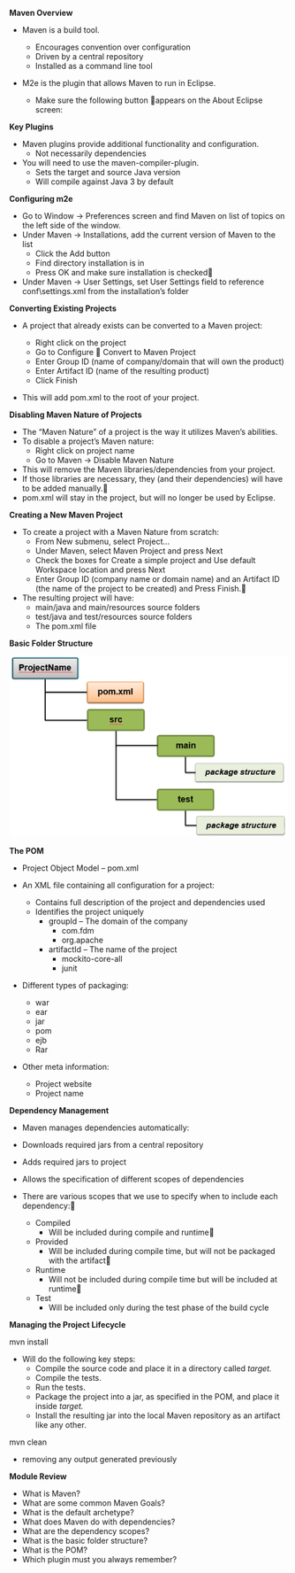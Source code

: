 **Maven Overview** 

- Maven is a build tool.
  - Encourages convention over configuration
  - Driven by a central repository
  - Installed as a command line tool

- M2e is the plugin that allows Maven to run in Eclipse.
  - Make sure the following button appears on the About Eclipse screen:

**Key Plugins**

- Maven plugins provide additional functionality and configuration.
  - Not necessarily dependencies
- You will need to use the maven-compiler-plugin.
  - Sets the target and source Java version
  - Will compile against Java 3 by default

**Configuring m2e**

- Go to Window -> Preferences screen and find Maven on list of topics on the left side of the window.
- Under Maven -> Installations, add the current version of Maven to the list
  - Click the Add button
  - Find directory installation is in
  - Press OK and make sure installation is checked
- Under Maven -> User Settings, set User Settings field to reference conf\settings.xml from the installation’s folder

**Converting Existing Projects**

- A project that already exists can be converted to a Maven project:
  - Right click on the project
  - Go to Configure  Convert to Maven Project
  - Enter Group ID (name of company/domain that will own the product)
  - Enter Artifact ID (name of the resulting product)
  - Click Finish

- This will add pom.xml to the root of your project.

**Disabling Maven Nature of Projects**

- The “Maven Nature” of a project is the way it utilizes Maven’s abilities. 
- To disable a project’s Maven nature:
  - Right click on project name
  - Go to Maven -> Disable Maven Nature
- This will remove the Maven libraries/dependencies from your project.
- If those libraries are necessary, they (and their dependencies) will have to be added manually.
- pom.xml will stay in the project, but will no longer be used by Eclipse.

**Creating a New Maven Project**

- To create a project with a Maven Nature from scratch:
  - From New submenu, select Project…
  - Under Maven, select Maven Project and press Next
  - Check the boxes for Create a simple project and Use default Workspace location and press Next
  - Enter Group ID (company name or domain name) and an Artifact ID (the name of the project to be created) and Press Finish.
- The resulting project will have:
  - main/java and main/resources source folders
  - test/java and test/resources source folders
  - The pom.xml file

**Basic Folder Structure**

<img src="../PHOTOS/maven-01.png" width=600px>

**The POM**

- Project Object Model – pom.xml
- An XML file containing all configuration for a project:
  - Contains full description of the project and dependencies used
  - Identifies the project uniquely
    - groupId – The domain of the company
      - com.fdm
      - org.apache
    - artifactId – The name of the project
      - mockito-core-all
      - junit

- Different types of packaging:
  - war
  - ear
  - jar
  - pom
  - ejb
  - Rar
- Other meta information:
  - Project website
  - Project name

**Dependency Management**

- Maven manages dependencies automatically:
- Downloads required jars from a central repository
- Adds required jars to project
- Allows the specification of different scopes of dependencies

- There are various scopes that we use to specify when to include each dependency:
  - Compiled
    - Will be included during compile and runtime
  - Provided
    - Will be included during compile time, but will not be packaged with the artifact
  - Runtime
    - Will not be included during compile time but will be included at runtime
  - Test
    - Will be included only during the test phase of the build cycle

**Managing the Project Lifecycle**

mvn install

- Will do the following key steps:
  - Compile the source code and place it in a directory called *target.*
  - Compile the tests.
  - Run the tests.
  - Package the project into a jar, as specified in the POM, and place it inside *target.*
  - Install the resulting jar into the local Maven repository as an artifact like any other.

mvn clean

- removing any output generated previously

**Module Review**

- What is Maven?
- What are some common Maven Goals?
- What is the default archetype?
- What does Maven do with dependencies?
- What are the dependency scopes?
- What is the basic folder structure?
- What is the POM?
- Which plugin must you always remember?